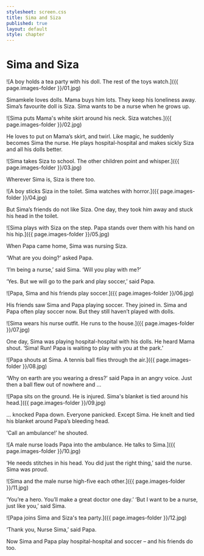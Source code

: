 ```yaml
---
stylesheet: screen.css
title: Sima and Siza
published: true
layout: default
style: chapter
---
```


# Sima and Siza

![A boy holds a tea party with his doll. The rest of the toys watch.]({{ page.images-folder }}/01.jpg)

Simamkele loves dolls. Mama buys him lots. They keep his loneliness away. Sima’s favourite doll is Siza. Sima wants to be a nurse when he grows up.

![Sima puts Mama's white skirt around his neck. Siza watches.]({{ page.images-folder }}/02.jpg)

He loves to put on Mama’s skirt, and twirl. Like magic, he suddenly becomes Sima the nurse. He plays hospital-hospital and makes sickly Siza and all his dolls better. 

![Sima takes Siza to school. The other children point and whisper.]({{ page.images-folder }}/03.jpg)

Wherever Sima is, Siza is there too.

![A boy sticks Siza in the toilet. Sima watches with horror.]({{ page.images-folder }}/04.jpg)

But Sima’s friends do not like Siza. One day, they took him away and stuck his head in the toilet. 

![Sima plays with Siza on the step. Papa stands over them with his hand on his hip.]({{ page.images-folder }}/05.jpg)

When Papa came home, Sima was nursing Siza.

‘What are you doing?’ asked Papa. 

‘I’m being a nurse,’ said Sima. ‘Will you play with me?’

‘Yes. But we will go to the park and play soccer,’ said Papa.

![Papa, Sima and his friends play soccer.]({{ page.images-folder }}/06.jpg)

His friends saw Sima and Papa playing soccer. They joined in. Sima and Papa often play soccer now. But they still haven’t played with dolls. 

![Sima wears his nurse outfit. He runs to the house.]({{ page.images-folder }}/07.jpg)

One day, Sima was playing hospital-hospital with his dolls. He heard Mama shout. ‘Sima! Run! Papa is waiting to play with you at the park.’

![Papa shouts at Sima. A tennis ball flies through the air.]({{ page.images-folder }}/08.jpg)

‘Why on earth are you wearing a dress?’ said Papa in an angry voice. Just then a ball flew out of nowhere and ...

![Papa sits on the ground. He is injured. Sima's blanket is tied around his head.]({{ page.images-folder }}/09.jpg)

... knocked Papa down. Everyone panicked. Except Sima. He knelt and tied his blanket around Papa’s bleeding head. 

‘Call an ambulance!’ he shouted.

![A male nurse loads Papa into the ambulance. He talks to Sima.]({{ page.images-folder }}/10.jpg)

‘He needs stitches in his head. You did just the right thing,’ said the nurse. Sima was proud.

![Sima and the male nurse high-five each other.]({{ page.images-folder }}/11.jpg)

‘You’re a hero. You’ll make a great doctor one day.’ ‘But I want to be a nurse, just like you,’ said Sima.

![Papa joins Sima and Siza's tea party.]({{ page.images-folder }}/12.jpg)

‘Thank you, Nurse Sima,’ said Papa.

Now Sima and Papa play hospital-hospital and soccer – and his friends do too.
